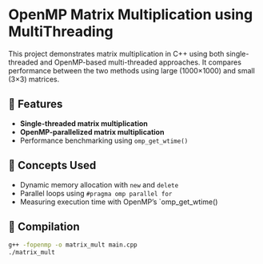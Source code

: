# OpenMP Matrix Multiplication using MultiThreading

This project demonstrates matrix multiplication in C++ using both single-threaded and OpenMP-based multi-threaded approaches. It compares performance between the two methods using large (1000×1000) and small (3×3) matrices.

## 🚀 Features

-  **Single-threaded matrix multiplication**
-  **OpenMP-parallelized matrix multiplication**
-  Performance benchmarking using `omp_get_wtime()`


## 🧠 Concepts Used

- Dynamic memory allocation with `new` and `delete`
- Parallel loops using `#pragma omp parallel for`
- Measuring execution time with OpenMP’s `omp_get_wtime()

## 🔧 Compilation

```bash
g++ -fopenmp -o matrix_mult main.cpp
./matrix_mult